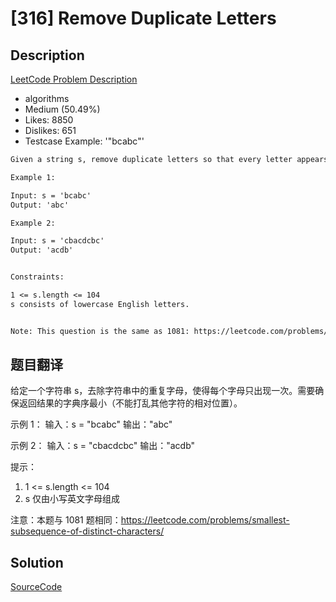 # [316] Remove Duplicate Letters

## Description

[LeetCode Problem Description](https://leetcode.com/problems/remove-duplicate-letters/description/)

* algorithms
* Medium (50.49%)
* Likes:    8850
* Dislikes: 651
* Testcase Example:  '"bcabc"'

```md
Given a string s, remove duplicate letters so that every letter appears once and only once. You must make sure your result is the smallest in lexicographical order among all possible results.

Example 1:

Input: s = 'bcabc'
Output: 'abc'

Example 2:

Input: s = 'cbacdcbc'
Output: 'acdb'


Constraints:

1 <= s.length <= 104
s consists of lowercase English letters.


Note: This question is the same as 1081: https://leetcode.com/problems/smallest-subsequence-of-distinct-characters/

```

## 题目翻译

给定一个字符串 s，去除字符串中的重复字母，使得每个字母只出现一次。需要确保返回结果的字典序最小（不能打乱其他字符的相对位置）。

示例 1：
输入：s = "bcabc"
输出："abc"

示例 2：
输入：s = "cbacdcbc"
输出："acdb"

提示：
1. 1 <= s.length <= 104
2. s 仅由小写英文字母组成

注意：本题与 1081 题相同：https://leetcode.com/problems/smallest-subsequence-of-distinct-characters/

## Solution

[SourceCode](./solution.js)
